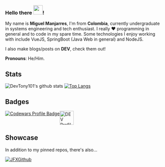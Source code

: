 ### Hello there <img src="https://raw.githubusercontent.com/MartinHeinz/MartinHeinz/master/wave.gif" width="30px">!

My name is **Miguel Manjarres**, I'm from **Colombia**, currently undergraduate in systems engineering and tech enthusiast.
I really ♥ programming in general and to code in my spare time. Some technologies I enjoy working with include VueJS, SpringBoot (Java Web in general) and NodeJS.

I also make blogs/posts on **DEV**, check them out!

**Pronouns**: He/Him.

## Stats
![DevTony101's github stats](https://github-readme-stats.vercel.app/api?username=DevTony101&count_private=true&show_icons=true&hide=issues)
[![Top Langs](https://github-readme-stats.vercel.app/api/top-langs/?username=DevTony101&layout=compact)](https://github.com/anuraghazra/github-readme-stats)

## Badges
<div style="display: flex">
  <a href="https://www.codewars.com/users/DevTony101" target="_blank">
    <img src="https://www.codewars.com/users/DevTony101/badges/large" alt="Codewars Profile Badge">
  </a>
  <a href="https://dev.to/devtony101" target="_blank">
    <img src="https://d2fltix0v2e0sb.cloudfront.net/dev-badge.svg" alt="DEV Profile Badge" height="45" width="45">
  </a>
</div>

## Showcase
In addition to my pinned repos, there's also...

[![JFXGithub](https://github-readme-stats.vercel.app/api/pin/?username=DevTony101&repo=JFXGithubClient)](https://github.com/anuraghazra/github-readme-stats)

<!--
**DevTony101/devtony101** is a ✨ _special_ ✨ repository because its `README.md` (this file) appears on your GitHub profile.

Here are some ideas to get you started:

- 🔭 I’m currently working on ...
- 🌱 I’m currently learning ...
- 👯 I’m looking to collaborate on ...
- 🤔 I’m looking for help with ...
- 💬 Ask me about ...
- 📫 How to reach me: ...
- 😄 Pronouns: ...
- ⚡ Fun fact: ...
-->
